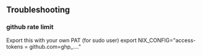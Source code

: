 ## Troubleshooting

### github rate limit
Export this with your own PAT (for sudo user)
export NIX_CONFIG="access-tokens = github.com=ghp_...."
